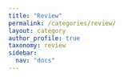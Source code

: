 ```yaml
---
title: "Review"
permalink: /categories/review/
layout: category
author_profile: true
taxonomy: review
sidebar:
  nav: "docs"
---
```

